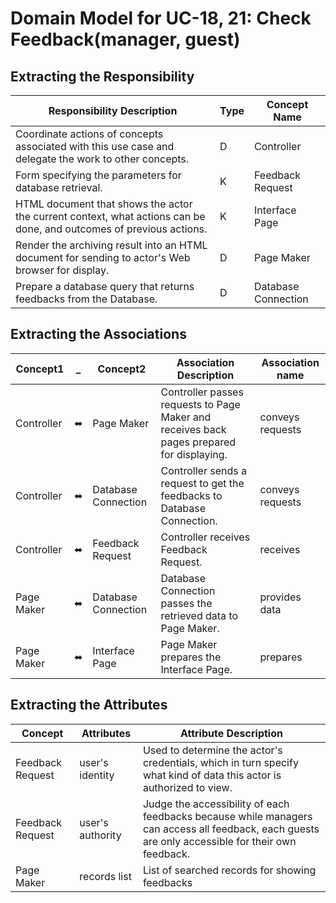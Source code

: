 # Domain Model for UC-18, 21: Check Feedback(manager, guest)

## Extracting the Responsibility
| Responsibility Description  |  Type | Concept Name |
|---|---|---|
|Coordinate actions of concepts associated with this use case and delegate the work to other concepts. | D   | Controller |
|Form specifying the parameters for database retrieval. | K   | Feedback Request |
|HTML document that shows the actor the current context, what actions can be done, and outcomes of previous actions. | K   | Interface Page |
|Render the archiving result into an HTML document for sending to actor's Web browser for display. | D   | Page Maker |
|Prepare a database query that returns feedbacks from the Database. | D   | Database Connection |
                                                          


## Extracting the Associations
|  Concept1  | _ | Concept2 | Association Description | Association name |
|-----|-----|-----|-----|-----|
| Controller  | ⬌ | Page Maker  | Controller passes requests to Page Maker and receives back pages prepared for displaying.  | conveys requests  |
| Controller  | ⬌ | Database Connection | Controller sends a request to get the feedbacks to Database Connection.  |  conveys requests |
| Controller  | ⬌ | Feedback Request | Controller receives Feedback Request.  |  receives |
| Page Maker  | ⬌  | Database Connection  | Database Connection passes the retrieved data to Page Maker.  | provides data  |
| Page Maker  | ⬌  | Interface Page  | Page Maker prepares the Interface Page.  | prepares |


## Extracting the Attributes
| Concept  | Attributes | Attribute Description |
|---|---|---|
|Feedback Request | user's identity | Used to determine the actor's credentials, which in turn specify what kind of data this actor is authorized to view. |
|Feedback Request | user's authority | Judge the accessibility of each feedbacks because while managers can access all feedback, each guests are only accessible for their own feedback. |
| Page Maker | records list | List of searched records for showing feedbacks |
